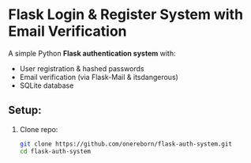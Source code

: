 # Flask Login & Register System with Email Verification

A simple Python **Flask authentication system** with:
- User registration & hashed passwords
- Email verification (via Flask-Mail & itsdangerous)
- SQLite database

##  Setup:

1. Clone repo:
   ```bash
   git clone https://github.com/onereborn/flask-auth-system.git
   cd flask-auth-system
